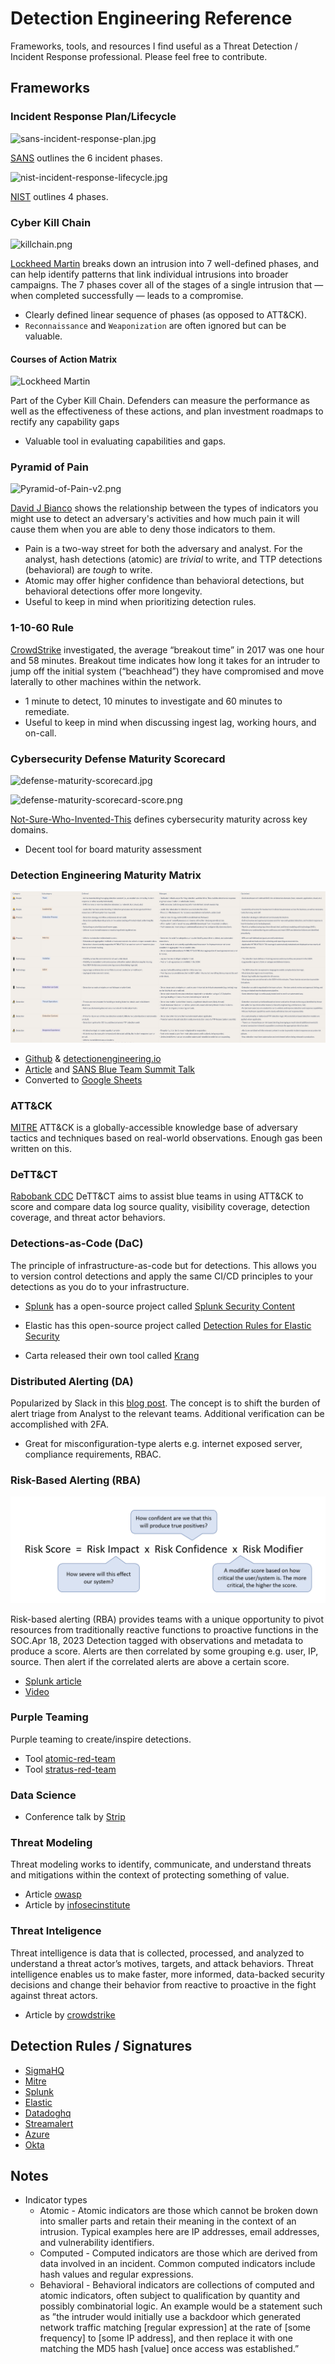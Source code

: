 # Detection Engineering Reference

Frameworks, tools, and resources I find useful as a Threat Detection / Incident Response professional. Please feel free to contribute.

## Frameworks

### Incident Response Plan/Lifecycle

![sans-incident-response-plan.jpg](images/sans-incident-response-plan.jpg)

[SANS](docs/sans-incident-handlers-handbook.pd) outlines the 6 incident phases.

![nist-incident-response-lifecycle.jpg](images/nist-incident-response-lifecycle.jpg)

[NIST](docs/nist-incident-response-lifecycle.pdf) outlines 4 phases.

### Cyber Kill Chain

![killchain.png](images/cyberkillchain.png)

[Lockheed Martin](docs/LM-White-Paper-Intel-Driven-Defense.pdf) breaks down an intrusion into 7 well-defined phases, and can help identify patterns that link individual intrusions into broader campaigns. The 7 phases cover all of the stages of a single intrusion that — when completed successfully — leads to a compromise.

* Clearly defined linear sequence of phases (as opposed to ATT&CK).
* `Reconnaissance` and `Weaponization` are often ignored but can be valuable.

#### Courses of Action Matrix

![Lockheed Martin](images/courseofactionmatrix.png)

Part of the Cyber Kill Chain. Defenders can measure the performance as well as the effectiveness of these actions, and plan investment roadmaps to rectify any capability gaps

* Valuable tool in evaluating capabilities and gaps.

### Pyramid of Pain

![Pyramid-of-Pain-v2.png](images/Pyramid-of-Pain-v2.png)

[David J Bianco](https://detect-respond.blogspot.com/2013/03/the-pyramid-of-pain.html) shows the relationship between the types of indicators you might use to detect an adversary's activities and how much pain it will cause them when you are able to deny those indicators to them.

* Pain is a two-way street for both the adversary and analyst. For the analyst, hash detections (atomic) are _trivial_ to write, and TTP detections (behavioral) are _tough_ to write.
* Atomic may offer higher confidence than behavioral detections, but behavioral detections offer more longevity.
* Useful to keep in mind when prioritizing detection rules.

### 1-10-60 Rule

[CrowdStrike](https://www.crowdstrike.com/blog/first-ever-adversary-ranking-in-2019-global-threat-report-highlights-the-importance-of-speed/) investigated, the average “breakout time” in 2017 was one hour and 58 minutes. Breakout time indicates how long it takes for an intruder to jump off the initial system (“beachhead”) they have compromised and move laterally to other machines within the network.

* 1 minute to detect, 10 minutes to investigate and 60 minutes to remediate.
* Useful to keep in mind when discussing ingest lag, working hours, and on-call.

### Cybersecurity Defense Maturity Scorecard

![defense-maturity-scorecard.jpg](images/defense-maturity-scorecard.jpg)

![defense-maturity-scorecard-score.png](images/defense-maturity-scorecard-score.png)

[Not-Sure-Who-Invented-This](Scorecard_Cybersecurity-Defense-Maturity-Evaluation.pdf) defines cybersecurity maturity across key domains.

* Decent tool for board maturity assessment

### Detection Engineering Maturity Matrix

![detection-maturity-matrix.png](images/detection-maturity-matrix.png)

* [Github](https://github.com/k-bailey/detection-engineering-maturity-matrix) & [detectionengineering.io](https://detectionengineering.io)
* [Article](https://kyle-bailey.medium.com/detection-engineering-maturity-matrix-f4f3181a5cc7) and [SANS Blue Team Summit Talk](https://www.youtube.com/watch?v=Dxccs8UDu6w&list=PLs4eo9Tja8biPeb2Wmf2H6-1US5zFjIxW&index=11)
* Converted to [Google Sheets](https://docs.google.com/spreadsheets/d/13hKfYXk1t1tfzsz59GsIOAcWen4QakUgj1OznZz-eHE/edit?usp=sharing)

### ATT&CK

[MITRE](https://attack.mitre.org/) ATT&CK is a globally-accessible knowledge base of adversary tactics and techniques based on real-world observations. Enough gas been written on this.

### DeTT&CT

[Rabobank CDC](https://github.com/rabobank-cdc/DeTTECT) DeTT&CT aims to assist blue teams in using ATT&CK to score and compare data log source quality, visibility coverage, detection coverage, and threat actor behaviors.

### Detections-as-Code (DaC)

The principle of infrastructure-as-code but for detections. This allows you to version control detections and apply the same CI/CD principles to your detections as you do to your infrastructure.

* [Splunk](https://www.splunk.com/en_us/blog/security/ci-cd-detection-engineering-splunk-security-content-part-1.html) has a open-source project called [Splunk Security Content](https://github.com/splunk/security_content)
- Elastic has this open-source project called [Detection Rules for Elastic Security](https://github.com/elastic/detection-rules)
* Carta released their own tool called [Krang](https://github.com/carta/krang)

### Distributed Alerting (DA)

Popularized by Slack in this [blog post](https://slack.engineering/distributed-security-alerting/). The concept is to shift the burden of alert triage from Analyst to the relevant teams. Additional verification can be accomplished with 2FA.

* Great for misconfiguration-type alerts e.g. internet exposed server, compliance requirements, RBAC.

### Risk-Based Alerting (RBA)

![risk-based-alerting.png](images/risk-based-alerting.png)

Risk-based alerting (RBA) provides teams with a unique opportunity to pivot resources from traditionally reactive functions to proactive functions in the SOC.Apr 18, 2023
Detection tagged with observations and metadata to produce a score. Alerts are then correlated by some grouping e.g. user, IP, source. Then alert if the correlated alerts are above a certain score.

* [Splunk article](https://www.splunk.com/en_us/blog/security/risk-based-alerting-the-new-frontier-for-siem.html)
* [Video](https://conf.splunk.com/files/2018/recordings/say-goodbye-to-your-sec1479.mp4)

### Purple Teaming

Purple teaming to create/inspire detections.

* Tool [atomic-red-team](https://github.com/redcanaryco/atomic-red-team)
* Tool [stratus-red-team](https://github.com/DataDog/stratus-red-team)

### Data Science

* Conference talk by [Strip](https://www.youtube.com/watch?v=-9BfXMYn0wk)

### Threat Modeling

Threat modeling works to identify, communicate, and understand threats and mitigations within the context of protecting something of value.

* Article [owasp](https://owasp.org/www-community/Threat_Modeling)
* Article by [infosecinstitute](https://resources.infosecinstitute.com/topic/top-threat-modeling-frameworks-stride-owasp-top-10-mitre-attck-framework/)

### Threat Inteligence

Threat intelligence is data that is collected, processed, and analyzed to understand a threat actor’s motives, targets, and attack behaviors. Threat intelligence enables us to make faster, more informed, data-backed security decisions and change their behavior from reactive to proactive in the fight against threat actors.

* Article by [crowdstrike](https://www.crowdstrike.com/cybersecurity-101/threat-intelligence/)

## Detection Rules / Signatures

* [SigmaHQ](https://github.com/SigmaHQ/sigma/tree/master/rules)
* [Mitre](https://car.mitre.org/analytics/)
* [Splunk](https://github.com/splunk/security_content)
* [Elastic](https://github.com/elastic/detection-rules/tree/main/rules)
* [Datadoghq](https://docs.datadoghq.com/security_platform/default_rules/)
* [Streamalert](https://github.com/airbnb/streamalert/tree/master/rules/community)
* [Azure](https://github.com/Azure/Azure-Sentinel/tree/master/Solutions)
* [Okta](https://sec.okta.com/shareddetections)

## Notes

* Indicator types
  * Atomic - Atomic indicators are those which cannot be broken down into smaller parts and retain their meaning in the context of an intrusion. Typical examples here are IP addresses, email addresses, and vulnerability identifiers.
  * Computed - Computed indicators are those which are derived from data involved in an incident. Common computed indicators include hash values and regular expressions.
  * Behavioral - Behavioral indicators are collections of computed and atomic indicators, often subject to qualification by quantity and possibly combinatorial logic. An example would be a statement such as ”the intruder would initially use a backdoor which generated network traffic matching [regular expression] at the rate of [some frequency] to [some IP address], and then replace it with one matching the MD5 hash [value] once access was established.”
